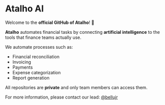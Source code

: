 # Atalho AI

Welcome to the **official GitHub of Atalho**! 🚀

**Atalho** automates financial tasks by connecting **artificial intelligence** to the tools that finance teams actually use.

We automate processes such as:  
- Financial reconciliation  
- Invoicing  
- Payments  
- Expense categorization  
- Report generation  

All repositories are **private** and only team members can access them.

For more information, please contact our lead: [@bellujr](https://github.com/bellujrb)
